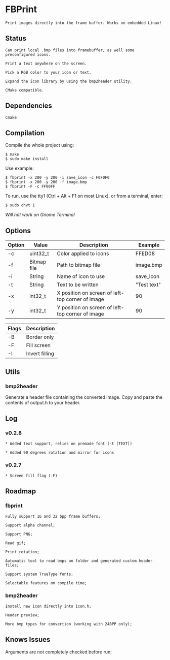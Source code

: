# FBPrint

	Print images directly into the frame buffer. Works on embedded Linux!

## Status

	Can print local .bmp files into framebuffer, as well some preconfigured icons.

	Print a text anywhere on the screen.

	Pick a RGB color to your icon or text.

	Expand the icon library by using the bmp2header utility.

	CMake compatible.

## Dependencies

	Cmake

## Compilation

Compile the whole project using:

```
$ make
$ sudo make install
```

Use example:

```
$ fbprint -x 200 -y 200 -i save_icon -c F0F0F0
$ fbprint -x 200 -y 200 -f image.bmp
$ fbprint -F -c FF00FF
```

To run, use the tty1 (Ctrl + Alt + F1 on most Linux), or from a terminal, enter:
```
$ sudo chvt 1
```

*Will not work on Gnome Terminal*

## Options

**Option** | **Value** | **Description** | **Example**
--- | --- | --- | ---
-c | uint32_t | Color applied to icons | FFED08
-f | Bitmap file | Path to bitmap file | image.bmp
-i | String | Name of icon to use | save_icon
-t | String | Text to be written | "Test text"
-x | int32_t | X position on screen of left-top corner of image | 90
-y | int32_t | Y position on screen of left-top corner of image | 90

**Flags** | **Description**
--- | ---
-B | Border only
-F | Fill screen
-I | Invert filling

## Utils

### bmp2header

Generate a header file containing the converted image. Copy and paste the contents of output.h to your header.

## Log

### v0.2.8

	* Added text support, relies on premade font (-t [TEXT])

	* Added 90 degrees rotation and mirror for icons

### v0.2.7

	* Screen fill flag (-F)

## Roadmap

### fbprint

	Fully support 16 and 32 bpp frame buffers;

	Support alpha channel;

	Support PNG;

	Read gif;

	Print rotation;

	Automatic tool to read bmps on folder and generated custom header files;

	Support system TrueType fonts;

	Selectable features on compile time;

### bmp2header

	Install new icon directly into icon.h;

	Header preview;

	More bmp types for convertion (working with 24BPP only);

## Knows Issues

Arguments are not completely checked before run;
